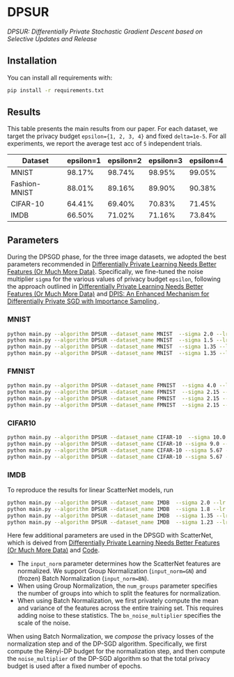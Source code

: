 # DPSUR


*DPSUR: Differentially Private Stochastic Gradient Descent based on Selective Updates and Release*</br>



## Installation

You can install all requirements with:
```bash
pip install -r requirements.txt
```




## Results

This table presents the main results from our paper. For each dataset, we target the privacy budget `epsilon={1, 2, 3, 4}` and fixed `delta=1e-5`.
For all experiments, we report the average test acc of `5` independent trials.


| Dataset       | epsilon=1 | epsilon=2 | epsilon=3 | epsilon=4 |
|---------------|-----------|--------|-----------|-----------|
| MNIST         | 98.17%    | 98.74% | 98.95%    | 99.05% 
| Fashion-MNIST | 88.01%    | 89.16% | 89.90%    | 90.38%     
| CIFAR-10      | 64.41%    | 69.40% | 70.83%    | 71.45% 
| IMDB          | 66.50%    | 71.02% | 71.16%    | 73.84% 

## Parameters
During the DPSGD phase, for the three image datasets, we adopted the best parameters recommended 
in [Differentially Private Learning Needs Better Features (Or Much More Data)](http://arxiv.org/abs/2011.11660). Specifically, we fine-tuned the noise multiplier 
`sigma` for the various values of privacy budget `epsilon`, 
following the approach outlined in [Differentially Private Learning Needs Better Features (Or Much More Data)](http://arxiv.org/abs/2011.11660) and [DPIS: An Enhanced Mechanism for Differentially Private SGD with Importance Sampling
](https://arxiv.org/abs/2210.09634).
### MNIST

```bash
python main.py --algorithm DPSUR --dataset_name MNIST  --sigma 2.0 --lr 2.0 --batch_size 1024 --size_valid 5000 --C_v=0.001 --bs_valid=256 --beta=-1 --input_norm=BN --bn_noise_multiplier=8 --use_scattering --eps=1.0
python main.py --algorithm DPSUR --dataset_name MNIST  --sigma 1.5 --lr 2.0 --batch_size 1024 --size_valid 5000 --C_v=0.001 --bs_valid=256 --beta=-1 --input_norm=BN --bn_noise_multiplier=8 --use_scattering --eps=2.0
python main.py --algorithm DPSUR --dataset_name MNIST  --sigma 1.35 --lr 2.0 --batch_size 1024 --size_valid 5000 --C_v=0.001 --bs_valid=256 --beta=-1 --input_norm=BN --bn_noise_multiplier=8 --use_scattering --eps=3.0
python main.py --algorithm DPSUR --dataset_name MNIST  --sigma 1.35 --lr 2.0 --batch_size 1024 --size_valid 5000 --C_v=0.001 --bs_valid=256 --beta=-1 --input_norm=BN --bn_noise_multiplier=8 --use_scattering --eps=4.0
```

### FMNIST

```bash
python main.py --algorithm DPSUR --dataset_name FMNIST  --sigma 4.0 --lr 4.0 --batch_size 2048 --size_valid 5000 --C_v=0.001 --bs_valid=256 --beta=-1 --input_norm=GroupNorm --num_groups=8 --use_scattering --eps=1.0
python main.py --algorithm DPSUR --dataset_name FMNIST  --sigma 2.15 --lr 4.0 --batch_size 2048 --size_valid 5000 --C_v=0.001 --bs_valid=256 --beta=-1 --input_norm=GroupNorm --num_groups=8 --use_scattering --eps=2.0
python main.py --algorithm DPSUR --dataset_name FMNIST  --sigma 2.15 --lr 4.0 --batch_size 2048 --size_valid 5000 --C_v=0.001 --bs_valid=256 --beta=-1 --input_norm=GroupNorm --num_groups=8 --use_scattering --eps=3.0
python main.py --algorithm DPSUR --dataset_name FMNIST  --sigma 2.15 --lr 4.0 --batch_size 2048 --size_valid 5000 --C_v=0.001 --bs_valid=256 --beta=-1 --input_norm=GroupNorm --num_groups=8 --use_scattering --eps=4.0
```

### CIFAR10

```bash
python main.py --algorithm DPSUR --dataset_name CIFAR-10  --sigma 10.0 --lr 4.0 --batch_size 8192 --size_valid 5000 --C_v=0.001 --bs_valid=256 --beta=-1 --input_norm=BN --bn_noise_multiplier=8 --use_scattering --eps=1.0
python main.py --algorithm DPSUR --dataset_name CIFAR-10 --sigma 9.0 --lr 4.0 --batch_size 8192 --size_valid 5000 --C_v=0.001 --bs_valid=256 --beta=-1 --input_norm=BN --bn_noise_multiplier=8 --use_scattering --eps=2.0
python main.py --algorithm DPSUR --dataset_name CIFAR-10 --sigma 5.67 --lr 4.0 --batch_size 8192 --size_valid 5000 --C_v=0.001 --bs_valid=256 --beta=-1 --input_norm=BN --bn_noise_multiplier=8 --use_scattering --eps=3.0
python main.py --algorithm DPSUR --dataset_name CIFAR-10 --sigma 5.67 --lr 4.0 --batch_size 8192 --size_valid 5000 --C_v=0.001 --bs_valid=256 --beta=-1 --input_norm=BN --bn_noise_multiplier=8 --use_scattering --eps=4.0
```

### IMDB

To reproduce the results for linear ScatterNet models, run
```bash
python main.py --algorithm DPSUR --dataset_name IMDB  --sigma 2.0 --lr 0.02 --batch_size 1024 --size_valid 3000 --C_v=0.001 --bs_valid=256 --beta=-1 --eps=1.0
python main.py --algorithm DPSUR --dataset_name IMDB  --sigma 1.8 --lr 0.02 --batch_size 1024 --size_valid 3000 --C_v=0.001 --bs_valid=256 --beta=-1 --eps=2.0
python main.py --algorithm DPSUR --dataset_name IMDB  --sigma 1.35 --lr 0.02 --batch_size 1024 --size_valid 3000 --C_v=0.001 --bs_valid=256 --beta=-1 --eps=3.0
python main.py --algorithm DPSUR --dataset_name IMDB  --sigma 1.23 --lr 0.02 --batch_size 1024 --size_valid 3000 --C_v=0.001 --bs_valid=256 --beta=-1 --eps=4.0
```



Here few additional parameters are used in the DPSGD with ScatterNet, which is deived from [Differentially Private Learning Needs Better Features (Or Much More Data)](http://arxiv.org/abs/2011.11660) and 
[Code](https://github.com/ftramer/Handcrafted-DP). 
* The `input_norm` parameter determines how the ScatterNet features are normalized. 
We support Group Normalization (`input_norm=GN`) 
and (frozen) Batch Normalization (`input_norm=BN`).
* When using Group Normalization, the `num_groups` parameter specifies the number
of groups into which to split the features for normalization.
* When using Batch Normalization, we first privately compute the mean and variance
of the features across the entire training set. This requires adding noise to 
these statistics. The `bn_noise_multiplier` specifies the scale of the noise. 

When using Batch Normalization, we *compose* the privacy losses of the 
normalization step and of the DP-SGD algorithm.
Specifically, we first compute the Rényi-DP budget for the normalization step, 
and then compute the `noise_multiplier` of the DP-SGD algorithm so that the total
privacy budget is used after a fixed number of epochs.
